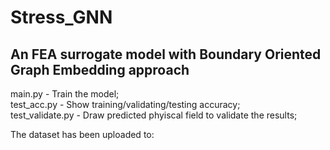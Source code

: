 # Stress_GNN

## An FEA surrogate model with Boundary Oriented Graph Embedding approach

main.py - Train the model;<br />
test_acc.py - Show training/validating/testing accuracy;<br />
test_validate.py - Draw predicted phyiscal field to validate the results;<br />

The dataset has been uploaded to:
